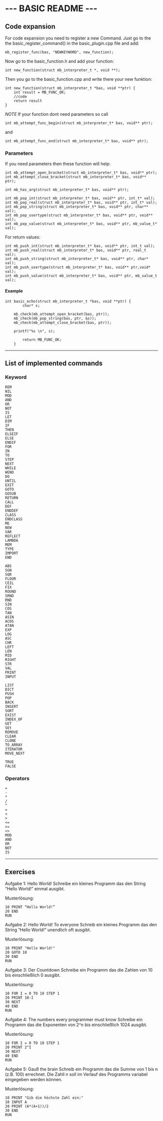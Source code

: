 # --- BASIC README ---

##  Code expansion
For code expansion you need to register a new Command.
Just go to the the basic_register_command() in the basic_plugin.cpp file and add:

	mb_register_func(bas, "NEWKEYWORD", new_function);

Now go to the basic_function.h and add your function:

	int new_function(struct mb_interpreter_t *, void **);

Then you go to the basic_function.cpp and write there your new funktion:

	int new_function(struct mb_interpreter_t *bas, void **ptr) {
		int result = MB_FUNC_OK;		
		//code
		return result
	}	

*NOTE* If your function dont need parameters so call

	int mb_attempt_func_begin(struct mb_interpreter_t* bas, void** ptr);

and

	int mb_attempt_func_end(struct mb_interpreter_t* bas, void** ptr);


### Parameters
If you need parameters then these function will help:

	int mb_attempt_open_bracket(struct mb_interpreter_t* bas, void** ptr);
	int mb_attempt_close_bracket(struct mb_interpreter_t* bas, void** ptr);

	int mb_has_arg(struct mb_interpreter_t* bas, void** ptr);

	int mb_pop_int(struct mb_interpreter_t* bas, void** ptr, int_t* val);
	int mb_pop_real(struct mb_interpreter_t* bas, void** ptr, int_t* val);
	int mb_pop_string(struct mb_interpreter_t* bas, void** ptr, char** val);
	int mb_pop_usertype(struct mb_interpreter_t* bas, void** ptr, void** val);
 	int mb_pop_value(struct mb_interpreter_t* bas, void** ptr, mb_value_t* val);

For return values:

	int mb_push_int(struct mb_interpreter_t* bas, void** ptr, int_t val);
	int mb_push_real(struct mb_interpreter_t* bas, void** ptr, real_t val);
	int mb_push_string(struct mb_interpreter_t* bas, void** ptr, char* val);
	int mb_push_usertype(struct mb_interpreter_t* bas, void** ptr,void* val);
 	int mb_push_value(struct mb_interpreter_t* bas, void** ptr, mb_value_t val);

#### Example

 	int basic_echo(struct mb_interpreter_t *bas, void **ptr) {
        	char* s;

		mb_check(mb_attempt_open_bracket(bas, ptr));
		mb_check(mb_pop_string(bas, ptr, &s));
		mb_check(mb_attempt_close_bracket(bas, ptr));

		printf("%s \n", s);

	        return MB_FUNC_OK;
    	}

-----------------------

## List of implemented commands

### Keyword

	REM
	NIL
	MOD
	AND
	OR
	NOT
	IS
	LET
	DIM
	IF
	THEN
	ELSEIF
	ELSE
	ENDIF
	FOR
	IN
	TO
	STEP
	NEXT
	WHILE
	WEND
	DO
	UNTIL
	EXIT
	GOTO
	GOSUB
	RETURN
	CALL
	DEF
	ENDDEF
	CLASS
	ENDCLASS
	ME
	NEW
	VAR
	REFLECT
	LAMBDA
	MEM
	TYPE
	IMPORT
	END

	ABS
	SGN
	SQR
	FLOOR
	CEIL
	FIX
	ROUND
	SRND
	RND
	SIN
	COS
	TAN
	ASIN
	ACOS
	ATAN
	EXP
	LOG
	ASC
	CHR
	LEFT
	LEN
	MID
	RIGHT
	STR
	VAL
	PRINT
	INPUT

	LIST
	DICT
	PUSH
	POP
	BACK
	INSERT
	SORT
	EXIST
	INDEX_OF
	GET
	SEt
	REMOVE
	CLEAR
	CLONE
	TO_ARRAY
	ITERATOR
	MOVE_NEXT

	TRUE
	FALSE



### Operators

	+
	-
	*
	/
	^
	=
	<
	>
	<=
	>=
	<>
	MOD
	AND
	OR
	NOT
	IS
	
-----------------------

## Exercises
Aufgabe 1: Hello World!
Schreibe ein kleines Programm das den String “Hello World!” einmal ausgibt.

Musterlösung:


	10 PRINT “Hello World!”
	20 END
	RUN



Aufgabe 2: Hello World! To everyone
Schreib ein kleines Programm das den String “Hello World!” unendlich oft ausgibt.

Musterlösung:


	10 PRINT "Hello World!"
	20 GOTO 10
	30 END
	RUN


Aufgabe 3: Der Countdown
Schreibe ein Programm das die Zahlen von 10 bis einschließlich 0 ausgibt.

Musterlösung:


	10 FOR I = 0 TO 10 STEP 1
	20 PRINT 10-I
	30 NEXT
	40 END
	RUN


Aufgabe 4: The numbers every programmer must know
Schreibe ein Programm das die Exponenten von 2^n bis einschließlich 1024 ausgibt.

Musterlösung:


	10 FOR I = 0 TO 10 STEP 1
	20 PRINT 2^I
	30 NEXT
	40 END
	RUN


Aufgabe 5: Gauß the brain
Schreib ein Programm das die Summe von 1 bis n (z.B. 100) errechnet. Die Zahll n soll im Verlauf des Programms variabel eingegeben werden können.

Musterlösung:


	10 PRINT "Gib die höchste Zahl ein:"
	10 INPUT A
	20 PRINT (A*(A+1))/2
	30 END
	RUN


